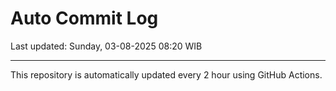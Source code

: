# Auto Commit Log

Last updated: Sunday, 03-08-2025 08:20 WIB

---

This repository is automatically updated every 2 hour using GitHub Actions.
